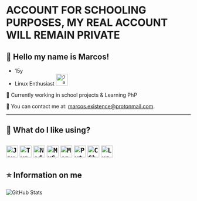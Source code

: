 # ACCOUNT FOR SCHOOLING PURPOSES, MY REAL ACCOUNT WILL REMAIN PRIVATE

## 💜 Hello my name is <strong>Marcos!</strong>
- 15y
- Linux Enthusiast     <code><img height="32" src="https://img.shields.io/badge/Linux-E34F26?style=for-the-badge&logo=linux&logoColor=black" alt="Javascript"/></code>

🔭 Currently working in school projects & Learning PhP

💬 You can contact me at: marcos.existence@protonmail.com.

----

## 🚀 What do I like using?

<code><img height="32" src="https://img.shields.io/badge/JavaScript-F7DF1E?style=for-the-badge&logo=javascript&logoColor=black" alt="Javascript"/></code>
<code><img height="32" src="https://img.shields.io/badge/TypeScript-007ACC?style=for-the-badge&logo=typescript&logoColor=white" alt="Typescript"/></code>
<code><img height="32" src="https://img.shields.io/badge/Node.js-43853D?style=for-the-badge&logo=node.js&logoColor=white" alt="Nodejs"/></code>
<code><img height="32" src="https://img.shields.io/badge/MySQL-00000F?style=for-the-badge&logo=mysql&logoColor=white" alt="MySQL"/></code>
<code><img height="32" src="https://img.shields.io/badge/MongoDB-4EA94B?style=for-the-badge&logo=mongodb&logoColor=white" alt="MongoDB"/></code>
<code><img height="32" src="https://img.shields.io/badge/Python-14354C?style=for-the-badge&logo=python&logoColor=white" alt="Python"/></code>
<code><img height="32" src="https://img.shields.io/badge/C%23-239120?style=for-the-badge&logo=c-sharp&logoColor=white" alt="CSharp"/></code>
<code><img height="32" src="https://img.shields.io/badge/Lua-2C2D72?style=for-the-badge&logo=lua&logoColor=white" alt="Lua"/></code>
---

## ⭐ Information on me
![GitHub Stats](https://github-readme-stats.vercel.app/api?username=ForgottenHope&show_icons=true)
